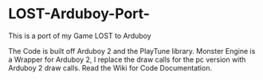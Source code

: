 # LOST-Arduboy-Port-
This is a port of my Game LOST to Arduboy

The Code is built off Arduboy 2 and the PlayTune library. Monster Engine is a Wrapper for Arduboy 2, I replace the draw calls for the pc version 
with Arduboy 2 draw calls. Read the Wiki for Code Documentation.
